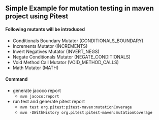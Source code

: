 
## Simple Example for mutation testing in maven project using Pitest 
#### Following mutants will be introduced
- Conditionals Boundary Mutator (CONDITIONALS_BOUNDARY)
- Increments Mutator (INCREMENTS)
- Invert Negatives Mutator (INVERT_NEGS)
- Negate Conditionals Mutator (NEGATE_CONDITIONALS)
- Void Method Call Mutator (VOID_METHOD_CALLS)
- Math Mutator (MATH)

#### Command
- generate jacoco report
    - `mvn jacoco:report`
- run test and generate pitest report
    - `mvn test org.pitest:pitest-maven:mutationCoverage` 
    - `mvn -DWithHistory org.pitest:pitest-maven:mutationCoverage`
